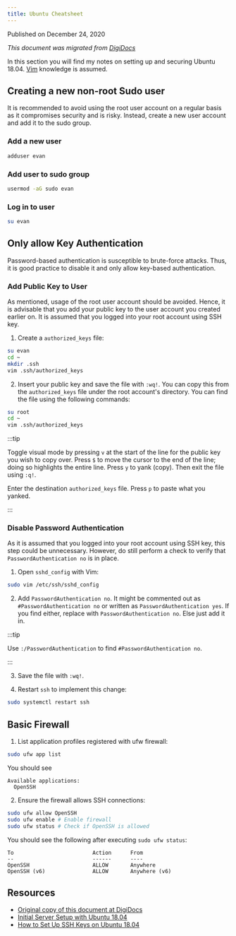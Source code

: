 ```yaml
---
title: Ubuntu Cheatsheet
---
```


Published on December 24, 2020

_This document was migrated from [DigiDocs](https://digipie.github.io/digidocs/os/ubuntu18-04/)_

In this section you will find my notes on setting up and securing Ubuntu 18.04. [Vim](https://www.linux.com/learn/vim-101-beginners-guide-vim) knowledge is assumed.

## Creating a new non-root Sudo user

It is recommended to avoid using the root user account on a regular basis as it compromises security and is risky. Instead, create a new user account and add it to the sudo group.

### Add a new user

```bash
adduser evan
```

### Add user to sudo group

```bash
usermod -aG sudo evan
```

### Log in to user

```bash
su evan
```

## Only allow Key Authentication

Password-based authentication is susceptible to brute-force attacks. Thus, it is good practice to disable it and only allow key-based authentication.

### Add Public Key to User

As mentioned, usage of the root user account should be avoided. Hence, it is advisable that you add your public key to the user account you created earlier on. It is assumed that you logged into your root account using SSH key.

1. Create a `authorized_keys` file:

```bash
su evan
cd ~
mkdir .ssh
vim .ssh/authorized_keys
```

2. Insert your public key and save the file with `:wq!`. You can copy this from the `authorized_keys` file under the root account's directory. You can find the file using the following commands:

```bash
su root
cd ~
vim .ssh/authorized_keys
```

:::tip

Toggle visual mode by pressing `v` at the start of the line for the public key you wish to copy over. Press `$` to move the cursor to the end of the line; doing so highlights the entire line. Press `y` to yank (copy). Then exit the file using `:q!`.

Enter the destination `authorized_keys` file. Press `p` to paste what you yanked.

:::

### Disable Password Authentication

As it is assumed that you logged into your root account using SSH key, this step could be unnecessary. However, do still perform a check to verify that `PasswordAuthentication no` is in place.

1. Open `sshd_config` with Vim:

```bash
sudo vim /etc/ssh/sshd_config
```

2. Add `PasswordAuthentication no`. It might be commented out as `#PasswordAuthentication no` or written as `PasswordAuthentication yes`. If you find either, replace with `PasswordAuthentication no`. Else just add it in.

:::tip

Use `:/PasswordAuthentication` to find `#PasswordAuthentication no`.

:::

3. Save the file with `:wq!`.

4. Restart `ssh` to implement this change:

```bash
sudo systemctl restart ssh
```

## Basic Firewall

1. List application profiles registered with ufw firewall:

```bash
sudo ufw app list
```

You should see

```
Available applications:
  OpenSSH
```

2. Ensure the firewall allows SSH connections:

```bash
sudo ufw allow OpenSSH
sudo ufw enable # Enable firewall
sudo ufw status # Check if OpenSSH is allowed
```

You should see the following after executing `sudo ufw status`:

```
To                         Action      From
--                         ------      ----
OpenSSH                    ALLOW       Anywhere
OpenSSH (v6)               ALLOW       Anywhere (v6)
```

## Resources

- [Original copy of this document at DigiDocs](https://digipie.github.io/digidocs/os/ubuntu18-04/)
- [Initial Server Setup with Ubuntu 18.04](https://www.digitalocean.com/community/tutorials/initial-server-setup-with-ubuntu-18-04)
- [How to Set Up SSH Keys on Ubuntu 18.04 ](https://www.digitalocean.com/community/tutorials/how-to-set-up-ssh-keys-on-ubuntu-1804)
